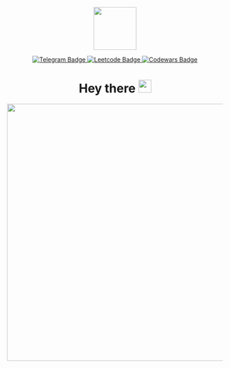 <div align=center>
<img src="https://i.giphy.com/media/v1.Y2lkPTc5MGI3NjExeWk3NW03ZzhmbmpjdzFtcjNzcmJiZWU1YW55aHk4OHZyemRvOHVpbCZlcD12MV9pbnRlcm5hbF9naWZfYnlfaWQmY3Q9cw/b88QlTSTsj3bEHQyZf/giphy.gif" width=100>
</div>

<p align="center">
  <a href="https://t.me/yokkochka">
    <img src="https://img.shields.io/badge/Telegram-0088cc?logo=telegram&logoColor=white&style=for-the-badge" alt="Telegram Badge"/>
  </a>
  <a href="https://leetcode.com/u/Yokkochka/">
    <img src="https://img.shields.io/badge/Leetcode-1b2024?logo=leetcode&logoColor=d8963d&style=for-the-badge" alt="Leetcode Badge"/>
  </a>
  <a href="https://www.codewars.com/users/Yokkochka">
    <img src="https://img.shields.io/badge/Codewars-b84b37?logo=codewars&logoColor=14191d&style=for-the-badge" alt="Codewars Badge"/>
  </a>
</p>


<h1 align=center>
  Hey there
  <img src="https://media.giphy.com/media/hvRJCLFzcasrR4ia7z/giphy.gif" width="30px"/>
</h1>

<div align=center>
<img src="https://i.giphy.com/media/v1.Y2lkPTc5MGI3NjExcWozNmE2enFpcGxuemplcnlnM2tvc3N0dHc0OWcxMDUzMWl1YWVhMyZlcD12MV9pbnRlcm5hbF9naWZfYnlfaWQmY3Q9Zw/LMcB8XospGZO8UQq87/giphy.gif" width=600/ >
</div>
